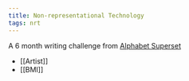 ```yaml
---
title: Non-representational Technology
tags: nrt
---
```


A 6 month writing challenge from [Alphabet Superset](https://www.alphabetsuperset.com/)

* [[Artist]]
* [[BMI]]
